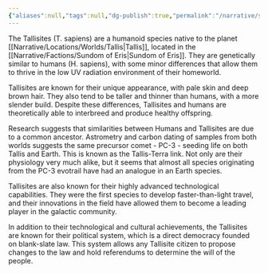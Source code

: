 ```yaml
---
{"aliases":null,"tags":null,"dg-publish":true,"permalink":"/narrative/species/tallisites/","dgPassFrontmatter":true}
---
```


The Tallisites (T. sapiens) are a humanoid species native to the planet [[Narrative/Locations/Worlds/Tallis\|Tallis]], located in the [[Narrative/Factions/Sundom of Eris\|Sundom of Eris]]. They are genetically similar to humans (H. sapiens), with some minor differences that allow them to thrive in the low UV radiation environment of their homeworld.

Tallisites are known for their unique appearance, with pale skin and deep brown hair. They also tend to be taller and thinner than humans, with a more slender build. Despite these differences, Tallisites and humans are theoretically able to interbreed and produce healthy offspring.

Research suggests that similarities between Humans and Tallisites are due to a common ancestor. Astrometry and carbon dating of samples from both worlds suggests the same precursor comet - PC-3 - seeding life on both Tallis and Earth. This is known as the Tallis-Terra link. Not only are their physiology very much alike, but it seems that almost all species originating from the PC-3 evotrail have had an analogue in an Earth species.

Tallisites are also known for their highly advanced technological capabilities. They were the first species to develop faster-than-light travel, and their innovations in the field have allowed them to become a leading player in the galactic community.

In addition to their technological and cultural achievements, the Tallisites are known for their political system, which is a direct democracy founded on blank-slate law. This system allows any Tallisite citizen to propose changes to the law and hold referendums to determine the will of the people.
